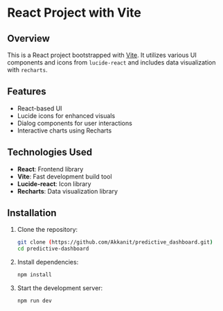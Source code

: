 # React Project with Vite

## Overview
This is a React project bootstrapped with [Vite](https://vitejs.dev/). It utilizes various UI components and icons from `lucide-react` and includes data visualization with `recharts`.

## Features
- React-based UI
- Lucide icons for enhanced visuals
- Dialog components for user interactions
- Interactive charts using Recharts

## Technologies Used
- **React**: Frontend library
- **Vite**: Fast development build tool
- **Lucide-react**: Icon library
- **Recharts**: Data visualization library

## Installation

1. Clone the repository:
   ```sh
   git clone (https://github.com/Akkanit/predictive_dashboard.git)
   cd predictive-dashboard
   ```
2. Install dependencies:
   ```sh
   npm install
   ```
3. Start the development server:
   ```sh
   npm run dev
   ```

